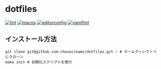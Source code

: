 # dotfiles

[![lint](https://github.com/chouxcreams/dotfiles/actions/workflows/lint.yml/badge.svg)](https://github.com/chouxcreams/dotfiles/actions/workflows/lint.yml)
[![macos](https://github.com/chouxcreams/dotfiles/actions/workflows/macos.yml/badge.svg)](https://github.com/chouxcreams/dotfiles/actions/workflows/macos.yml)
[![editorconfig](https://github.com/chouxcreams/dotfiles/actions/workflows/editorconfig.yml/badge.svg)](https://github.com/chouxcreams/dotfiles/actions/workflows/editorconfig.yml)
[![yamlfmt](https://github.com/chouxcreams/dotfiles/actions/workflows/yamlfmt.yml/badge.svg)](https://github.com/chouxcreams/dotfiles/actions/workflows/yamlfmt.yml)

## インストール方法

``` shell
git clone git@github.com:chouxcreams/dotfiles.git ~ # ホームディレクトリにクローン
make init # 初期化スクリプトを実行
```
